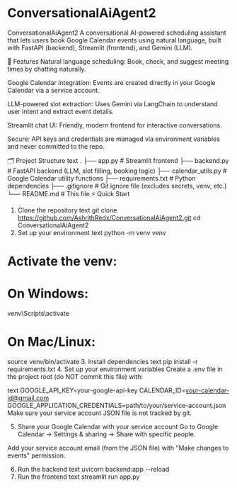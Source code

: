 # ConversationalAiAgent2

ConversationalAiAgent2
A conversational AI-powered scheduling assistant that lets users book Google Calendar events using natural language, built with FastAPI (backend), Streamlit (frontend), and Gemini (LLM).

🚀 Features
Natural language scheduling: Book, check, and suggest meeting times by chatting naturally.

Google Calendar integration: Events are created directly in your Google Calendar via a service account.

LLM-powered slot extraction: Uses Gemini via LangChain to understand user intent and extract event details.

Streamlit chat UI: Friendly, modern frontend for interactive conversations.

Secure: API keys and credentials are managed via environment variables and never committed to the repo.

🗂️ Project Structure
text
.
├── app.py              # Streamlit frontend
├── backend.py          # FastAPI backend (LLM, slot filling, booking logic)
├── calendar_utils.py   # Google Calendar utility functions
├── requirements.txt    # Python dependencies
├── .gitignore          # Git ignore file (excludes secrets, venv, etc.)
└── README.md           # This file
⚡ Quick Start
1. Clone the repository
text
git clone https://github.com/AshrithRedx/ConversationalAiAgent2.git
cd ConversationalAiAgent2
2. Set up your environment
text
python -m venv venv
# Activate the venv:
# On Windows:
venv\Scripts\activate
# On Mac/Linux:
source venv/bin/activate
3. Install dependencies
text
pip install -r requirements.txt
4. Set up your environment variables
Create a .env file in the project root (do NOT commit this file) with:

text
GOOGLE_API_KEY=your-google-api-key
CALENDAR_ID=your-calendar-id@gmail.com
GOOGLE_APPLICATION_CREDENTIALS=path/to/your/service-account.json
Make sure your service account JSON file is not tracked by git.

5. Share your Google Calendar with your service account
Go to Google Calendar → Settings & sharing → Share with specific people.

Add your service account email (from the JSON file) with "Make changes to events" permission.

6. Run the backend
text
uvicorn backend:app --reload
7. Run the frontend
text
streamlit run app.py
